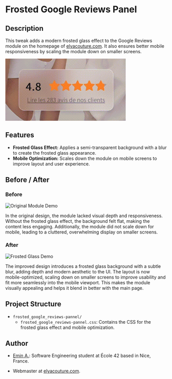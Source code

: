 # Frosted Google Reviews Panel

## Description

This tweak adds a modern frosted glass effect to the Google Reviews module on the homepage of [elyacouture.com](https://elyacouture.com). It also ensures better mobile responsiveness by scaling the module down on smaller screens.

![Frosted Glass Effect Close-Up](assets/frosted_glass-close-up.gif)

## Features

- **Frosted Glass Effect:** Applies a semi-transparent background with a blur to create the frosted glass appearance.
- **Mobile Optimization:** Scales down the module on mobile screens to improve layout and user experience.

## Before / After

### Before

![Original Module Demo](assets/original_module-demo.gif)

In the original design, the module lacked visual depth and responsiveness. Without the frosted glass effect, the background felt flat, making the content less engaging. Additionally, the module did not scale down for mobile, leading to a cluttered, overwhelming display on smaller screens.

### After

![Frosted Glass Demo](assets/frosted_glass-demo.gif)

The improved design introduces a frosted glass background with a subtle blur, adding depth and modern aesthetic to the UI. The layout is now mobile-optimized, scaling down on smaller screens to improve usability and fit more seamlessly into the mobile viewport. This makes the module visually appealing and helps it blend in better with the main page.

## Project Structure

- `frosted_google_reviews-pannel/`
  - `frosted_google_reviews-pannel.css`: Contains the CSS for the frosted glass effect and mobile optimization.


## Author

- [Emin A.](https://github.com/emayia): Software Engineering student at École 42 based in Nice, France.

- Webmaster at [elyacouture.com](https://elyacouture.com).
